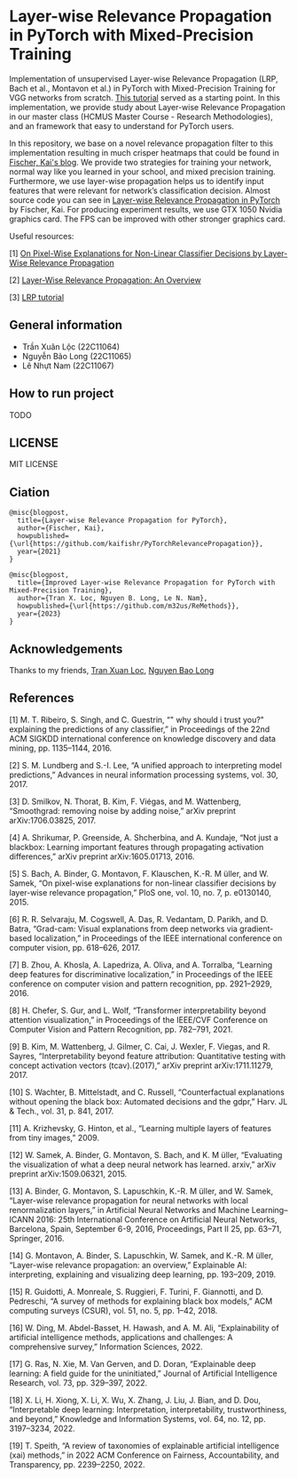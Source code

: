 # Layer-wise Relevance Propagation in PyTorch with Mixed-Precision Training

Implementation of unsupervised Layer-wise Relevance Propagation (LRP, Bach et al., Montavon et al.) in PyTorch with Mixed-Precision Training for VGG networks from scratch. [This tutorial](https://git.tu-berlin.de/gmontavon/lrp-tutorial) served as a starting point. In this implementation, we provide study about Layer-wise Relevance Propagation in our master class (HCMUS Master Course - Research Methodologies), and an framework that easy to understand for PyTorch users.

In this repository, we base on a novel relevance propagation filter to this implementation resulting in much crisper heatmaps that could be found in [Fischer, Kai's blog](https://kaifishr.github.io/). We provide two strategies for training your network, normal way like you learned in your school, and mixed precision training. Furthermore, we use layer-wise propagation helps us to identify input features that were relevant for network’s classification decision. Almost source code you can see in [Layer-wise Relevance Propagation in PyTorch](https://github.com/kaifishr/PyTorchRelevancePropagation) by Fischer, Kai. For producing experiment results, we use GTX 1050 Nvidia graphics card. The FPS can be improved with other stronger graphics card.

Useful resources:

[1] [On Pixel-Wise Explanations for Non-Linear Classifier Decisions by Layer-Wise Relevance Propagation](https://journals.plos.org/plosone/article?id=10.1371/journal.pone.0130140)

[2] [Layer-Wise Relevance Propagation: An Overview](https://link.springer.com/chapter/10.1007%2F978-3-030-28954-6_10)

[3] [LRP tutorial](https://git.tu-berlin.de/gmontavon/lrp-tutorial)

## General information

- Trần Xuân Lộc (22C11064)
- Nguyễn Bảo Long (22C11065)
- Lê Nhựt Nam (22C11067)

## How to run project

TODO

## LICENSE

MIT LICENSE

## Ciation

```
@misc{blogpost,
  title={Layer-wise Relevance Propagation for PyTorch},
  author={Fischer, Kai},
  howpublished={\url{https://github.com/kaifishr/PyTorchRelevancePropagation}},
  year={2021}
}
```

```
@misc{blogpost,
  title={Improved Layer-wise Relevance Propagation for PyTorch with Mixed-Precision Training},
  author={Tran X. Loc, Nguyen B. Long, Le N. Nam},
  howpublished={\url{https://github.com/m32us/ReMethods}},
  year={2023}
}
```

## Acknowledgements

Thanks to my friends, [Tran Xuan Loc](https://github.com/stark4079), [Nguyen Bao Long](https://github.com/baolongnguyenmac)

## References

[1] M. T. Ribeiro, S. Singh, and C. Guestrin, “" why should i trust you?" explaining the predictions of any classifier,” in Proceedings of the 22nd ACM SIGKDD international conference on knowledge discovery and data mining, pp. 1135–1144, 2016.

[2] S. M. Lundberg and S.-I. Lee, “A unified approach to interpreting model predictions,” Advances in neural information processing systems, vol. 30, 2017.

[3] D. Smilkov, N. Thorat, B. Kim, F. Viégas, and M. Wattenberg, “Smoothgrad: removing noise by adding noise,” arXiv preprint arXiv:1706.03825, 2017.

[4] A. Shrikumar, P. Greenside, A. Shcherbina, and A. Kundaje, “Not just a blackbox: Learning important features through propagating activation differences,” arXiv preprint arXiv:1605.01713, 2016.

[5] S. Bach, A. Binder, G. Montavon, F. Klauschen, K.-R. M ̈uller, and W. Samek, “On pixel-wise explanations for non-linear classifier decisions by layer-wise relevance propagation,” PloS one, vol. 10, no. 7, p. e0130140, 2015.

[6] R. R. Selvaraju, M. Cogswell, A. Das, R. Vedantam, D. Parikh, and D. Batra, “Grad-cam: Visual explanations from deep networks via gradient-based localization,” in Proceedings of the IEEE international conference on computer vision, pp. 618–626, 2017.

[7] B. Zhou, A. Khosla, A. Lapedriza, A. Oliva, and A. Torralba, “Learning deep features for discriminative localization,” in Proceedings of the IEEE conference on computer vision and pattern recognition, pp. 2921–2929, 2016.

[8] H. Chefer, S. Gur, and L. Wolf, “Transformer interpretability beyond attention visualization,” in Proceedings of the IEEE/CVF Conference on Computer Vision and Pattern Recognition, pp. 782–791, 2021.

[9] B. Kim, M. Wattenberg, J. Gilmer, C. Cai, J. Wexler, F. Viegas, and R. Sayres, “Interpretability beyond feature attribution: Quantitative testing with concept activation vectors (tcav).(2017),” arXiv preprint arXiv:1711.11279, 2017.

[10] S. Wachter, B. Mittelstadt, and C. Russell, “Counterfactual explanations without opening the black box: Automated decisions and the gdpr,” Harv. JL & Tech., vol. 31, p. 841, 2017.

[11] A. Krizhevsky, G. Hinton, et al., “Learning multiple layers of features from tiny images,” 2009.

[12] W. Samek, A. Binder, G. Montavon, S. Bach, and K. M ̈uller, “Evaluating the visualization of what a deep neural network has learned. arxiv,” arXiv preprint arXiv:1509.06321, 2015.

[13] A. Binder, G. Montavon, S. Lapuschkin, K.-R. M ̈uller, and W. Samek, “Layer-wise relevance propagation for neural networks with local renormalization layers,” in Artificial Neural Networks and Machine Learning–ICANN 2016: 25th International Conference on Artificial Neural Networks, Barcelona, Spain, September 6-9, 2016, Proceedings, Part II 25, pp. 63–71, Springer, 2016.

[14] G. Montavon, A. Binder, S. Lapuschkin, W. Samek, and K.-R. M ̈uller, “Layer-wise relevance propagation: an overview,” Explainable AI: interpreting, explaining and visualizing deep learning, pp. 193–209, 2019.

[15] R. Guidotti, A. Monreale, S. Ruggieri, F. Turini, F. Giannotti, and D. Pedreschi, “A survey of methods for explaining black box models,” ACM computing surveys (CSUR), vol. 51, no. 5, pp. 1–42, 2018.

[16] W. Ding, M. Abdel-Basset, H. Hawash, and A. M. Ali, “Explainability of artificial intelligence methods, applications and challenges: A comprehensive survey,” Information Sciences, 2022.

[17] G. Ras, N. Xie, M. Van Gerven, and D. Doran, “Explainable deep learning: A field guide for the uninitiated,” Journal of Artificial Intelligence Research, vol. 73, pp. 329–397, 2022.

[18] X. Li, H. Xiong, X. Li, X. Wu, X. Zhang, J. Liu, J. Bian, and D. Dou, “Interpretable deep learning: Interpretation, interpretability, trustworthiness, and beyond,” Knowledge and Information Systems, vol. 64, no. 12, pp. 3197–3234,
2022.

[19] T. Speith, “A review of taxonomies of explainable artificial intelligence (xai) methods,” in 2022 ACM Conference on Fairness, Accountability, and Transparency, pp. 2239–2250, 2022.
